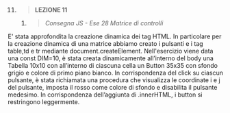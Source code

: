 11. > **LEZIONE 11**
     1. > *Consegna JS - Ese 28 Matrice di controlli*
     
E' stata approfondita la creazione dinamica dei tag HTML. In particolare per la creazione dinamica di una matrice abbiamo creato
i pulsanti e i tag table,td e tr mediante document.createElement. Nell'esercizio viene data una const DIM=10, è stata creata
dinamicamente all’interno del body una Tabella 10x10 con all’interno di ciascuna cella un Button 35x35 con sfondo grigio e colore
di primo piano bianco. In corrispondenza del click su ciascun pulsante, è stata richiamata una procedura che visualizza le
coordinate i e j del pulsante, imposta il rosso come colore di sfondo e disabilita il pulsante medesimo. In corrispondenza
dell’aggiunta di .innerHTML, i button si restringono leggermente.
